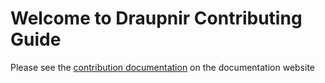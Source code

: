# Welcome to Draupnir Contributing Guide

Please see the [contribution documentation](PLACEHOLDER) on the documentation website